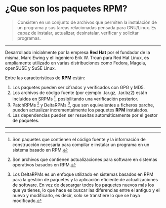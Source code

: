 # ¿Que son los paquetes RPM?

> Consisten en un conjunto de archivos que permiten la instalación de un programa y sus tareas relacionadas pensada para GNU/Linux. Es capaz de instalar, actualizar, desinstalar, verificar y solicitar programas. 
---
Desarrollado inicialmente por la empresa **Red Hat** por el fundador de la misma, Marc Ewing y el ingeniero Erik W. Troan para Red Hat Linux, es ampliamente utilizado en varias distribuciones como Fedora, Mageia, openSUSE y SuSE Linux.


Entre las características de **RPM** están:

1. Los paquetes pueden ser cifrados y verificados con GPG y MD5.
2. Los archivos de código fuente (por ejemplo .tar.gz, .tar.bz2) están incluidos en SRPMs [^1], posibilitando una verificación posterior.
3. PatchRPMs [^2] y DeltaRPMs [^3], que son equivalentes a ficheros parche, pueden actualizar incrementalmente los paquetes **RPM** instalados.
4. Las dependencias pueden ser resueltas automáticamente por el gestor de paquetes.

---
[^1]: Son paquetes que contienen el código fuente y la información de construcción necesaria para compilar e instalar un programa en un sistema basado en RPM.

[^2]: Son archivos que contienen actualizaciones para software en sistemas operativos basados en RPM.

[^3]: Los DeltaRPMs es un enfoque utilizado en sistemas basados en RPM para la gestión de paquetes y la aplicación eficiente de actualizaciones de software. En vez de descargar todos los paquetes nuevos más los que ya tienes, lo que hace es buscar las diferencias entre el antiguo y el nuevo y modificarlo, es decir, solo se transfiere lo que se haya modificado.
